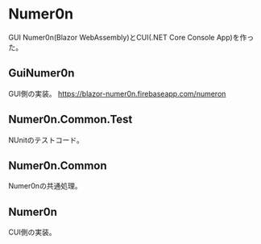 # Numer0n
GUI Numer0n(Blazor WebAssembly)とCUI(.NET Core Console App)を作った。

## GuiNumer0n
GUI側の実装。
https://blazor-numer0n.firebaseapp.com/numeron  

## Numer0n.Common.Test
NUnitのテストコード。

## Numer0n.Common
Numer0nの共通処理。

## Numer0n
CUI側の実装。
